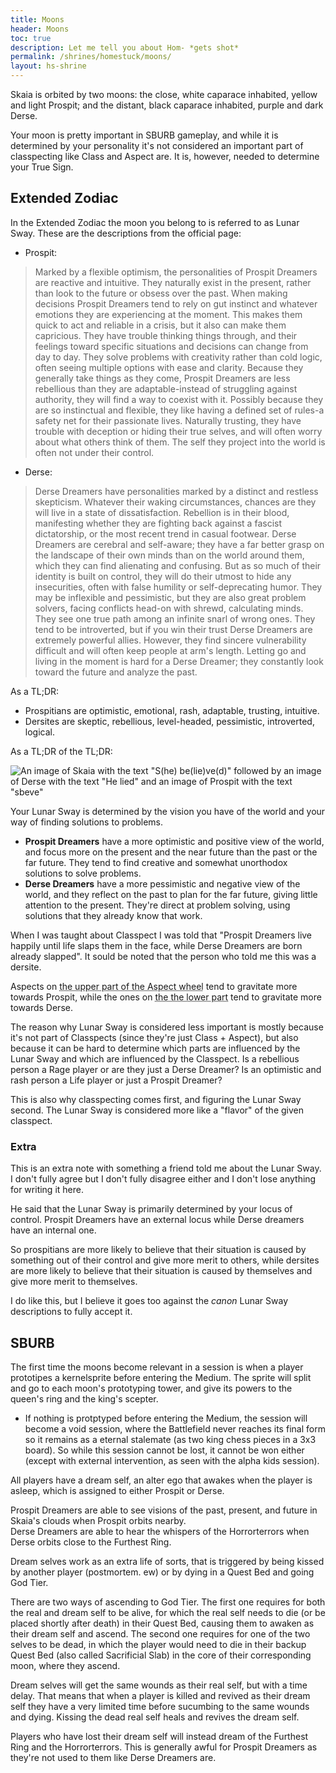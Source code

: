 ```yaml
---
title: Moons
header: Moons
toc: true
description: Let me tell you about Hom- *gets shot*
permalink: /shrines/homestuck/moons/
layout: hs-shrine
---
```

Skaia is orbited by two moons: the close, white caparace inhabited, yellow and light Prospit; and the distant, black caparace inhabited, purple and dark Derse.

Your moon is pretty important in SBURB gameplay, and while it is determined by your personality it's not considered an important part of classpecting like Class and Aspect are. It is, however, needed to determine your True Sign.

## Extended Zodiac

In the Extended Zodiac the moon you belong to is referred to as Lunar Sway. These are the descriptions from the official page:

- Prospit:

> Marked by a flexible optimism, the personalities of Prospit Dreamers are reactive and intuitive. They naturally exist in the present, rather than look to the future or obsess over the past. When making decisions Prospit Dreamers tend to rely on gut instinct and whatever emotions they are experiencing at the moment. This makes them quick to act and reliable in a crisis, but it also can make them capricious. They have trouble thinking things through, and their feelings toward specific situations and decisions can change from day to day. They solve problems with creativity rather than cold logic, often seeing multiple options with ease and clarity. Because they generally take things as they come, Prospit Dreamers are less rebellious than they are adaptable-instead of struggling against authority, they will find a way to coexist with it. Possibly because they are so instinctual and flexible, they like having a defined set of rules-a safety net for their passionate lives. Naturally trusting, they have trouble with deception or hiding their true selves, and will often worry about what others think of them. The self they project into the world is often not under their control.

- Derse:

> Derse Dreamers have personalities marked by a distinct and restless skepticism. Whatever their waking circumstances, chances are they will live in a state of dissatisfaction. Rebellion is in their blood, manifesting whether they are fighting back against a fascist dictatorship, or the most recent trend in casual footwear. Derse Dreamers are cerebral and self-aware; they have a far better grasp on the landscape of their own minds than on the world around them, which they can find alienating and confusing. But as so much of their identity is built on control, they will do their utmost to hide any insecurities, often with false humility or self-deprecating humor. They may be inflexible and pessimistic, but they are also great problem solvers, facing conflicts head-on with shrewd, calculating minds. They see one true path among an infinite snarl of wrong ones. They tend to be introverted, but if you win their trust Derse Dreamers are extremely powerful allies. However, they find sincere vulnerability difficult and will often keep people at arm's length. Letting go and living in the moment is hard for a Derse Dreamer; they constantly look toward the future and analyze the past.

As a TL;DR:
- Prospitians are optimistic, emotional, rash, adaptable, trusting, intuitive.
- Dersites are skeptic, rebellious, level-headed, pessimistic, introverted, logical.

As a TL;DR of the TL;DR:

![An image of Skaia with the text "S(he) be(lie)ve(d)" followed by an image of Derse with the text "He lied" and an image of Prospit with the text "sbeve"](https://imgb.ifunny.co/images/c881b6591f73876406be92c25b2d6c0d1ea2a61554e9345ec9a14629b8b31a59_1.jpg)

Your Lunar Sway is determined by the vision you have of the world and your way of finding solutions to problems.

- **Prospit Dreamers** have a more optimistic and positive view of the world, and focus more on the present and the near future than the past or the far future. They tend to find creative and somewhat unorthodox solutions to solve problems.
- **Derse Dreamers** have a more pessimistic and negative view of the world, and they reflect on the past to plan for the far future, giving little attention to the present. They're direct at problem solving, using solutions that they already know that work.

When I was taught about Classpect I was told that "Prospit Dreamers live happily until life slaps them in the face, while Derse Dreamers are born already slapped". It sould be noted that the person who told me this was a dersite.

Aspects on <abbr title="Space, Mind, Hope, Breath, Life, and Light">the upper part of the Aspect wheel</abbr> tend to gravitate more towards Prospit, while the ones on <abbr title="Time, Heart, Rage, Blood, Doom, and Void">the the lower part</abbr> tend to gravitate more towards Derse.

The reason why Lunar Sway is considered less important is mostly because it's not part of Classpects (since they're just Class + Aspect), but also because it can be hard to determine which parts are influenced by the Lunar Sway and which are influenced by the Classpect. Is a rebellious person a Rage player or are they just a Derse Dreamer? Is an optimistic and rash person a Life player or just a Prospit Dreamer?

This is also why classpecting comes first, and figuring the Lunar Sway second. The Lunar Sway is considered more like a "flavor" of the given classpect.

### Extra

This is an extra note with something a friend told me about the Lunar Sway. I don't fully agree but I don't fully disagree either and I don't lose anything for writing it here.

He said that the Lunar Sway is primarily determined by your locus of control. Prospit Dreamers have an external locus while Derse dreamers have an internal one.

So prospitians are more likely to believe that their situation is caused by something out of their control and give more merit to others, while dersites are more likely to believe that their situation is caused by themselves and give more merit to themselves.

I do like this, but I believe it goes too against the *canon* Lunar Sway descriptions to fully accept it.

## SBURB

The first time the moons become relevant in a session is when a player prototipes a kernelsprite before entering the Medium. The sprite will split and go to each moon's prototyping tower, and give its powers to the queen's ring and the king's scepter.

- If nothing is protptyped before entering the Medium, the session will become a void session, where the Battlefield never reaches its final form so it remains as a eternal stalemate (as two king chess pieces in a 3x3 board). So while this session cannot be lost, it cannot be won either (except with external intervention, as seen with the alpha kids session).

All players have a dream self, an alter ego that awakes when the player is asleep, which is assigned to either Prospit or Derse.

Prospit Dreamers are able to see visions of the past, present, and future in Skaia's clouds when Prospit orbits nearby.  
Derse Dreamers are able to hear the whispers of the Horrorterrors when Derse orbits close to the Furthest Ring.

Dream selves work as an extra life of sorts, that is triggered by being kissed by another player (postmortem. ew) or by dying in a Quest Bed and going God Tier.

There are two ways of ascending to God Tier. The first one requires for both the real and dream self to be alive, for which the real self needs to die (or be placed shortly after death) in their Quest Bed, causing them to awaken as their dream self and ascend. The second one requires for one of the two selves to be dead, in which the player would need to die in their backup Quest Bed (also called Sacrificial Slab) in the core of their corresponding moon, where they ascend.

Dream selves will get the same wounds as their real self, but with a time delay. That means that when a player is killed and revived as their dream self they have a very limited time before sucumbing to the same wounds and dying. Kissing the dead real self heals and revives the dream self.

Players who have lost their dream self will instead dream of the Furthest Ring and the Horrorterrors. This is generally awful for Prospit Dreamers as they're not used to them like Derse Dreamers are.
